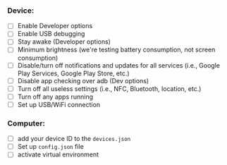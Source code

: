 ### Device:
- [ ] Enable Developer options
- [ ] Enable USB debugging
- [ ] Stay awake (Developer options)
- [ ] Minimum brightness (we're testing battery consumption, not screen consumption)
- [ ] Disable/turn off notifications and updates for all services (i.e., Google Play Services, Google Play Store, etc.)
- [ ] Disable app checking over adb (Dev options)
- [ ] Turn off all useless settings (i.e., NFC, Bluetooth, location, etc.)
- [ ] Turn off any apps running
- [ ] Set up USB/WiFi connection
### Computer:
- [ ] add your device ID to the `devices.json`
- [ ] Set up `config.json` file
- [ ] activate virtual environment
